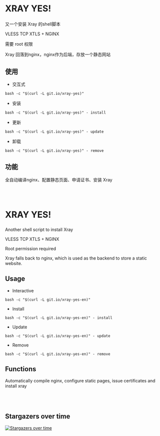 # XRAY YES!
###
又一个安装 Xray 的shell脚本

VLESS TCP XTLS + NGINX

需要 root 权限

Xray 回落到nginx，nginx作为后端，存放一个静态网站

## 使用
- 交互式
```
bash -c "$(curl -L git.io/xray-yes)"
```

- 安装
```
bash -c "$(curl -L git.io/xray-yes)" - install
```

- 更新
```
bash -c "$(curl -L git.io/xray-yes)" - update
```

- 卸载
```
bash -c "$(curl -L git.io/xray-yes)" - remove
```

## 功能
全自动编译nginx、配置静态页面、申请证书、安装 Xray

<br />

<br />

# XRAY YES!
###
Another shell script to install Xray

VLESS TCP XTLS + NGINX

Root permission required

Xray falls back to nginx, which is used as the backend to store a static website.

## Usage
- Interactive
```
bash -c "$(curl -L git.io/xray-yes-en)"
```

- Install
```
bash -c "$(curl -L git.io/xray-yes-en)" - install
```

- Update
```
bash -c "$(curl -L git.io/xray-yes-en)" - update
```

- Remove
```
bash -c "$(curl -L git.io/xray-yes-en)" - remove
```

## Functions
Automatically compile nginx, configure static pages, issue certificates and install xray

<br />

<br />

## Stargazers over time

[![Stargazers over time](https://starchart.cc/jiuqi9997/Xray-yes.svg)](https://starchart.cc/jiuqi9997/Xray-yes)
